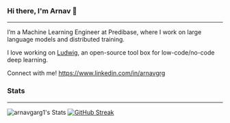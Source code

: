 ### Hi there, I'm Arnav 👋
---- 

I’m a Machine Learning Engineer at Predibase, where I work on large language models and distributed training. 

I love working on [Ludwig](https://github.com/ludwig-ai/ludwig.git), an open-source tool box for low-code/no-code deep learning.

Connect with me! https://www.linkedin.com/in/arnavgrg

### Stats
---
![arnavgarg1's Stats](https://github-readme-stats.vercel.app/api?username=arnavgarg1&theme=vue-dark&show_icons=true&hide_border=false&count_private=true&layout=compact&show=reviews,discussions_started,discussions_answered,prs_merged,prs_merged_percentage)
[![GitHub Streak](https://streak-stats.demolab.com?user=arnavgarg1&theme=vue-dark)](https://git.io/streak-stats)
